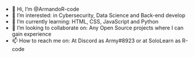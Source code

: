 - 👋 Hi, I’m @ArmandoR-code
- 👀 I’m interested: in Cybersecurity, Data Science and Back-end develop
- 🌱 I’m currently learning: HTML, CSS, JavaScript and Python
- 💞️ I’m looking to collaborate on: Any Open Source projects where I can gain experience 
- 📫 How to reach me on: At Discord as Army#8923 or at SoloLearn as R-code

<!---
ArmandoR-code/ArmandoR-code is a ✨ special ✨ repository because its `README.md` (this file) appears on your GitHub profile.
You can click the Preview link to take a look at your changes.
--->
